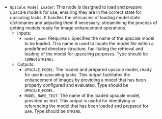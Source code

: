 - `Upscale Model Loader`: This node is designed to load and prepare upscale models for use, ensuring they are in the correct state for upscaling tasks. It handles the intricacies of loading model state dictionaries and adjusting them if necessary, streamlining the process of getting models ready for image enhancement operations.
    - Inputs:
        - `model_name` (Required): Specifies the name of the upscale model to be loaded. This name is used to locate the model file within a predefined directory structure, facilitating the retrieval and loading of the model for upscaling purposes. Type should be `COMBO[STRING]`.
    - Outputs:
        - `UPSCALE_MODEL`: The loaded and prepared upscale model, ready for use in upscaling tasks. This output facilitates the enhancement of images by providing a model that has been properly configured and evaluated. Type should be `UPSCALE_MODEL`.
        - `MODEL_NAME_TEXT`: The name of the loaded upscale model, provided as text. This output is useful for identifying or referencing the model that has been loaded and prepared for use. Type should be `STRING`.
